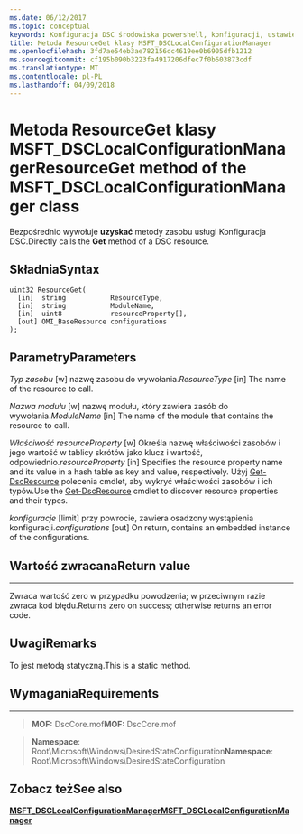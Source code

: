 ```yaml
---
ms.date: 06/12/2017
ms.topic: conceptual
keywords: Konfiguracja DSC środowiska powershell, konfiguracji, ustawienia
title: Metoda ResourceGet klasy MSFT_DSCLocalConfigurationManager
ms.openlocfilehash: 3fd7ae54eb3ae782156dc4619ee0b6905dfb1212
ms.sourcegitcommit: cf195b090b3223fa4917206dfec7f0b603873cdf
ms.translationtype: MT
ms.contentlocale: pl-PL
ms.lasthandoff: 04/09/2018
---
```

# <a name="resourceget-method-of-the-msftdsclocalconfigurationmanager-class"></a><span data-ttu-id="c4af6-103">Metoda ResourceGet klasy MSFT_DSCLocalConfigurationManager</span><span class="sxs-lookup"><span data-stu-id="c4af6-103">ResourceGet method of the MSFT_DSCLocalConfigurationManager class</span></span>

<span data-ttu-id="c4af6-104">Bezpośrednio wywołuje **uzyskać** metody zasobu usługi Konfiguracja DSC.</span><span class="sxs-lookup"><span data-stu-id="c4af6-104">Directly calls the **Get** method of a DSC resource.</span></span>

<a name="syntax"></a><span data-ttu-id="c4af6-105">Składnia</span><span class="sxs-lookup"><span data-stu-id="c4af6-105">Syntax</span></span>
------

```mof
uint32 ResourceGet(
  [in]  string           ResourceType,
  [in]  string           ModuleName,
  [in]  uint8            resourceProperty[],
  [out] OMI_BaseResource configurations
);
```

<a name="parameters"></a><span data-ttu-id="c4af6-106">Parametry</span><span class="sxs-lookup"><span data-stu-id="c4af6-106">Parameters</span></span>
----------

<span data-ttu-id="c4af6-107">*Typ zasobu* \[w\] nazwę zasobu do wywołania.</span><span class="sxs-lookup"><span data-stu-id="c4af6-107">*ResourceType* \[in\] The name of the resource to call.</span></span>

<span data-ttu-id="c4af6-108">*Nazwa modułu* \[w\] nazwę modułu, który zawiera zasób do wywołania.</span><span class="sxs-lookup"><span data-stu-id="c4af6-108">*ModuleName* \[in\] The name of the module that contains the resource to call.</span></span>

<span data-ttu-id="c4af6-109">*Właściwość resourceProperty* \[w\] Określa nazwę właściwości zasobów i jego wartość w tablicy skrótów jako klucz i wartość, odpowiednio.</span><span class="sxs-lookup"><span data-stu-id="c4af6-109">*resourceProperty* \[in\] Specifies the resource property name and its value in a hash table as key and value, respectively.</span></span> <span data-ttu-id="c4af6-110">Użyj [Get-DscResource](https://technet.microsoft.com/library/dn521625.aspx) polecenia cmdlet, aby wykryć właściwości zasobów i ich typów.</span><span class="sxs-lookup"><span data-stu-id="c4af6-110">Use the [Get-DscResource](https://technet.microsoft.com/library/dn521625.aspx) cmdlet to discover resource properties and their types.</span></span>

<span data-ttu-id="c4af6-111">*konfiguracje* \[limit\] przy powrocie, zawiera osadzony wystąpienia konfiguracji.</span><span class="sxs-lookup"><span data-stu-id="c4af6-111">*configurations* \[out\] On return, contains an embedded instance of the configurations.</span></span>

## <a name="return-value"></a><span data-ttu-id="c4af6-112">Wartość zwracana</span><span class="sxs-lookup"><span data-stu-id="c4af6-112">Return value</span></span>
------------

<span data-ttu-id="c4af6-113">Zwraca wartość zero w przypadku powodzenia; w przeciwnym razie zwraca kod błędu.</span><span class="sxs-lookup"><span data-stu-id="c4af6-113">Returns zero on success; otherwise returns an error code.</span></span>

## <a name="remarks"></a><span data-ttu-id="c4af6-114">Uwagi</span><span class="sxs-lookup"><span data-stu-id="c4af6-114">Remarks</span></span>

<span data-ttu-id="c4af6-115">To jest metodą statyczną.</span><span class="sxs-lookup"><span data-stu-id="c4af6-115">This is a static method.</span></span>

## <a name="requirements"></a><span data-ttu-id="c4af6-116">Wymagania</span><span class="sxs-lookup"><span data-stu-id="c4af6-116">Requirements</span></span>
------------
><span data-ttu-id="c4af6-117">**MOF:** DscCore.mof</span><span class="sxs-lookup"><span data-stu-id="c4af6-117">**MOF:** DscCore.mof</span></span>

><span data-ttu-id="c4af6-118">**Namespace**: Root\Microsoft\Windows\DesiredStateConfiguration</span><span class="sxs-lookup"><span data-stu-id="c4af6-118">**Namespace**: Root\Microsoft\Windows\DesiredStateConfiguration</span></span>


## <a name="see-also"></a><span data-ttu-id="c4af6-119">Zobacz też</span><span class="sxs-lookup"><span data-stu-id="c4af6-119">See also</span></span>


[<span data-ttu-id="c4af6-120">**MSFT_DSCLocalConfigurationManager**</span><span class="sxs-lookup"><span data-stu-id="c4af6-120">**MSFT_DSCLocalConfigurationManager**</span></span>](msft-dsclocalconfigurationmanager.md)